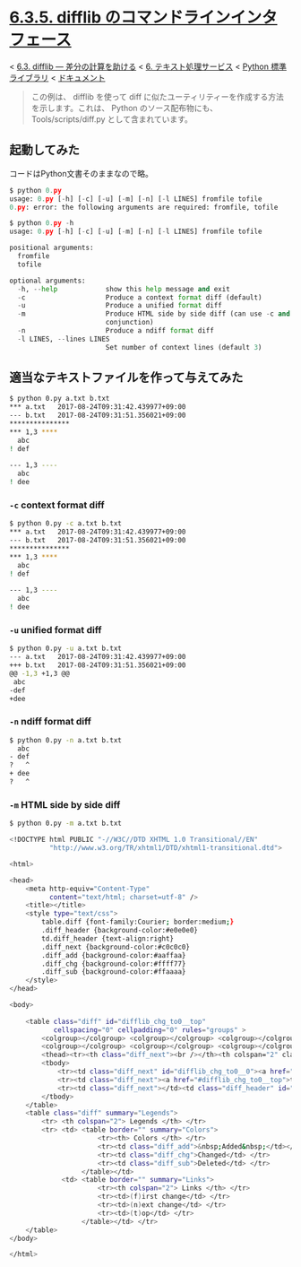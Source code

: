 # [6.3.5. difflib のコマンドラインインタフェース](https://docs.python.jp/3/library/difflib.html#a-command-line-interface-to-difflib)

< [6.3. difflib — 差分の計算を助ける](https://docs.python.jp/3/library/difflib.html#module-difflib) < [6. テキスト処理サービス](https://docs.python.jp/3/library/text.html#text-processing-services) < [Python 標準ライブラリ](https://docs.python.jp/3/library/index.html#the-python-standard-library) < [ドキュメント](https://docs.python.jp/3/index.html)

> この例は、 difflib を使って diff に似たユーティリティーを作成する方法を示します。これは、 Python のソース配布物にも、 Tools/scripts/diff.py として含まれています。

## 起動してみた

コードはPython文書そのままなので略。

```python
$ python 0.py 
usage: 0.py [-h] [-c] [-u] [-m] [-n] [-l LINES] fromfile tofile
0.py: error: the following arguments are required: fromfile, tofile
```
```python
$ python 0.py -h
usage: 0.py [-h] [-c] [-u] [-m] [-n] [-l LINES] fromfile tofile

positional arguments:
  fromfile
  tofile

optional arguments:
  -h, --help            show this help message and exit
  -c                    Produce a context format diff (default)
  -u                    Produce a unified format diff
  -m                    Produce HTML side by side diff (can use -c and -l in
                        conjunction)
  -n                    Produce a ndiff format diff
  -l LINES, --lines LINES
                        Set number of context lines (default 3)
```

## 適当なテキストファイルを作って与えてみた

```sh
$ python 0.py a.txt b.txt 
*** a.txt	2017-08-24T09:31:42.439977+09:00
--- b.txt	2017-08-24T09:31:51.356021+09:00
***************
*** 1,3 ****
  abc
! def
  
--- 1,3 ----
  abc
! dee
```

### `-c` context format diff

```sh
$ python 0.py -c a.txt b.txt 
*** a.txt	2017-08-24T09:31:42.439977+09:00
--- b.txt	2017-08-24T09:31:51.356021+09:00
***************
*** 1,3 ****
  abc
! def
  
--- 1,3 ----
  abc
! dee
```

### `-u` unified format diff

```sh
$ python 0.py -u a.txt b.txt 
--- a.txt	2017-08-24T09:31:42.439977+09:00
+++ b.txt	2017-08-24T09:31:51.356021+09:00
@@ -1,3 +1,3 @@
 abc
-def
+dee
```

### `-n` ndiff format diff

```sh
$ python 0.py -n a.txt b.txt 
  abc
- def
?   ^
+ dee
?   ^
```

### `-m` HTML side by side diff

```sh
$ python 0.py -m a.txt b.txt 

<!DOCTYPE html PUBLIC "-//W3C//DTD XHTML 1.0 Transitional//EN"
          "http://www.w3.org/TR/xhtml1/DTD/xhtml1-transitional.dtd">

<html>

<head>
    <meta http-equiv="Content-Type"
          content="text/html; charset=utf-8" />
    <title></title>
    <style type="text/css">
        table.diff {font-family:Courier; border:medium;}
        .diff_header {background-color:#e0e0e0}
        td.diff_header {text-align:right}
        .diff_next {background-color:#c0c0c0}
        .diff_add {background-color:#aaffaa}
        .diff_chg {background-color:#ffff77}
        .diff_sub {background-color:#ffaaaa}
    </style>
</head>

<body>
    
    <table class="diff" id="difflib_chg_to0__top"
           cellspacing="0" cellpadding="0" rules="groups" >
        <colgroup></colgroup> <colgroup></colgroup> <colgroup></colgroup>
        <colgroup></colgroup> <colgroup></colgroup> <colgroup></colgroup>
        <thead><tr><th class="diff_next"><br /></th><th colspan="2" class="diff_header">a.txt</th><th class="diff_next"><br /></th><th colspan="2" class="diff_header">b.txt</th></tr></thead>
        <tbody>
            <tr><td class="diff_next" id="difflib_chg_to0__0"><a href="#difflib_chg_to0__0">f</a></td><td class="diff_header" id="from0_1">1</td><td nowrap="nowrap">abc</td><td class="diff_next"><a href="#difflib_chg_to0__0">f</a></td><td class="diff_header" id="to0_1">1</td><td nowrap="nowrap">abc</td></tr>
            <tr><td class="diff_next"><a href="#difflib_chg_to0__top">t</a></td><td class="diff_header" id="from0_2">2</td><td nowrap="nowrap"><span class="diff_sub">def</span></td><td class="diff_next"><a href="#difflib_chg_to0__top">t</a></td><td class="diff_header" id="to0_2">2</td><td nowrap="nowrap"><span class="diff_add">dee</span></td></tr>
            <tr><td class="diff_next"></td><td class="diff_header" id="from0_3">3</td><td nowrap="nowrap"></td><td class="diff_next"></td><td class="diff_header" id="to0_3">3</td><td nowrap="nowrap"></td></tr>
        </tbody>
    </table>
    <table class="diff" summary="Legends">
        <tr> <th colspan="2"> Legends </th> </tr>
        <tr> <td> <table border="" summary="Colors">
                      <tr><th> Colors </th> </tr>
                      <tr><td class="diff_add">&nbsp;Added&nbsp;</td></tr>
                      <tr><td class="diff_chg">Changed</td> </tr>
                      <tr><td class="diff_sub">Deleted</td> </tr>
                  </table></td>
             <td> <table border="" summary="Links">
                      <tr><th colspan="2"> Links </th> </tr>
                      <tr><td>(f)irst change</td> </tr>
                      <tr><td>(n)ext change</td> </tr>
                      <tr><td>(t)op</td> </tr>
                  </table></td> </tr>
    </table>
</body>

</html>
```

